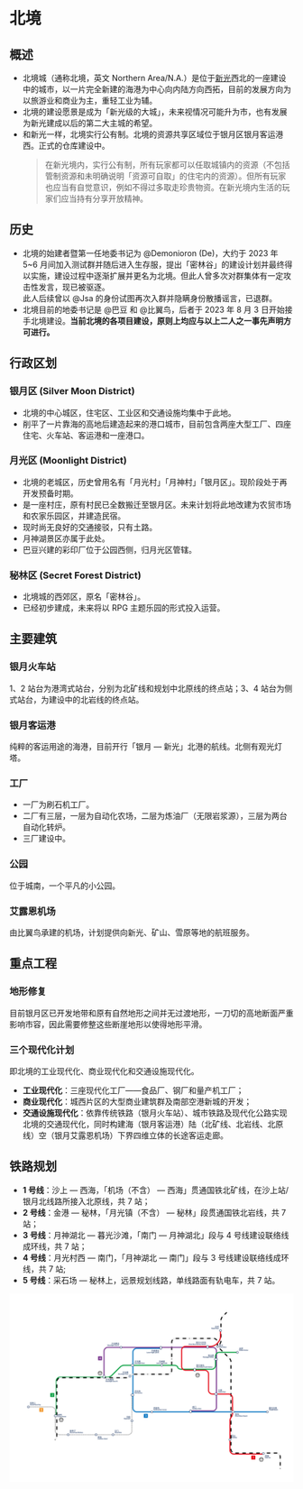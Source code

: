 # 北境

## 概述

- 北境城（通称北境，英文 Northern Area/N.A.）是位于[新光](xinguang.md)西北的一座建设中的城市，以一片完全新建的海港为中心向内陆方向西拓，目前的发展方向为以旅游业和商业为主，重轻工业为辅。
- 北境的建设愿景是成为「新光级的大城」，未来视情况可能升为市，也有发展为新光建成以后的第二大主城的希望。
- 和新光一样，北境实行公有制。北境的资源共享区域位于银月区银月客运港西。正式的仓库建设中。
  > 在新光境内，实行公有制，所有玩家都可以任取城镇内的资源（不包括管制资源和未明确说明「资源可自取」的住宅内的资源）。但所有玩家也应当有自觉意识，例如不得过多取走珍贵物资。在新光境内生活的玩家们应当持有分享开放精神。

## 历史

- 北境的始建者暨第一任地委书记为 @Demonioron (De)，大约于 2023 年 5~6 月间加入测试群并随后进入生存服，提出「密林谷」的建设计划并最终得以实施，建设过程中逐渐扩展并更名为北境。但此人曾多次对群集体有一定攻击性发言，现已被驱逐。  
  此人后续曾以 @Jsa 的身份试图再次入群并隐瞒身份散播谣言，已退群。
- 北境目前的地委书记是 @巴豆 和 @比翼鸟，后者于 2023 年 8 月 3 日开始接手北境建设。**当前北境的各项目建设，原则上均应与以上二人之一事先声明方可进行。**

## 行政区划

### 银月区 (Silver Moon District)

- 北境的中心城区，住宅区、工业区和交通设施均集中于此地。
- 削平了一片靠海的高地后建造起来的港口城市，目前包含两座大型工厂、四座住宅、火车站、客运港和一座港口。

### 月光区 (Moonlight District)

- 北境的老城区，历史曾用名有「月光村」「月神村」「银月区」。现阶段处于再开发预备时期。
- 是一座村庄，原有村民已全数搬迁至银月区。未来计划将此地改建为农贸市场和农家乐园区，并建造民宿。
- 现时尚无良好的交通接驳，只有土路。
- 月神湖景区亦属于此处。
- 巴豆兴建的彩印厂位于公园西侧，归月光区管辖。

### 秘林区 (Secret Forest District)

- 北境城的西郊区，原名「密林谷」。
- 已经初步建成，未来将以 RPG 主题乐园的形式投入运营。

## 主要建筑

### 银月火车站

1、2 站台为港湾式站台，分别为北矿线和规划中北原线的终点站；3、4 站台为侧式站台，为建设中的北岩线的终点站。

### 银月客运港

纯粹的客运用途的海港，目前开行「银月 — 新光」北港的航线。北侧有观光灯塔。

### 工厂

- 一厂为刷石机工厂。
- 二厂有三层，一层为自动化农场，二层为炼油厂（无限岩浆源），三层为两台自动化转炉。
- 三厂建设中。

### 公园

位于城南，一个平凡的小公园。

### 艾露恩机场

由比翼鸟承建的机场，计划提供向新光、矿山、雪原等地的航班服务。

## 重点工程

### 地形修复

目前银月区已开发地带和原有自然地形之间并无过渡地形，一刀切的高地断面严重影响市容，因此需要修整这些断崖地形以使得地形平滑。

### 三个现代化计划

即北境的工业现代化、商业现代化和交通设施现代化。

- **工业现代化**：三座现代化工厂——食品厂、钢厂和量产机工厂；
- **商业现代化**：城西片区的大型商业建筑群及南部空港新城的开发；
- **交通设施现代化**：依靠传统铁路（银月火车站）、城市铁路及现代化公路实现北境的交通现代化，同时构建海（银月客运港）陆（北矿线、北岩线、北原线）空（银月艾露恩机场）下界四维立体的长途客运走廊。

## 铁路规划

- **1 号线**：沙上 — 西海，「机场（不含） — 西海」贯通国铁北矿线，在沙上站/银月北线路所接入北原线，共 7 站；
- **2 号线**：金港 — 秘林，「月光镇（不含） — 秘林」段贯通国铁北岩线，共 7 站；
- **3 号线**：月神湖北 — 暮光沙滩，「南门 — 月神湖北」段与 4 号线建设联络线成环线，共 7 站；
- **4 号线**：月光村西 — 南门，「月神湖北 — 南门」段与 3 号线建设联络线成环线，共 7 站;
- **5 号线**：采石场 — 秘林上，远景规划线路，单线路面有轨电车，共 7 站。

![北境铁路规划图](../../assets/SurvivalIII/na_railmap.png)
